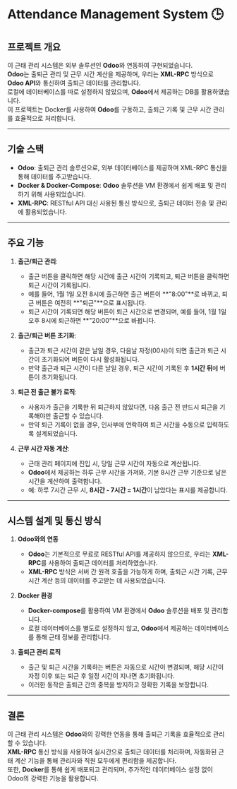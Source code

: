 # Attendance Management System 🕒

## 프로젝트 개요
이 근태 관리 시스템은 외부 솔루션인 **Odoo**와 연동하여 구현되었습니다.  
**Odoo**는 출퇴근 관리 및 근무 시간 계산을 제공하며, 우리는 **XML-RPC** 방식으로 **Odoo API**와 통신하여 출퇴근 데이터를 관리합니다.  
로컬에 데이터베이스를 따로 설정하지 않았으며, **Odoo**에서 제공하는 DB를 활용하였습니다.  
이 프로젝트는 Docker를 사용하여 **Odoo**를 구동하고, 출퇴근 기록 및 근무 시간 관리를 효율적으로 처리합니다.

---

## 기술 스택

- **Odoo**: 출퇴근 관리 솔루션으로, 외부 데이터베이스를 제공하며 XML-RPC 통신을 통해 데이터를 주고받습니다.
- **Docker & Docker-Compose**: **Odoo** 솔루션을 VM 환경에서 쉽게 배포 및 관리하기 위해 사용되었습니다.
- **XML-RPC**: RESTful API 대신 사용된 통신 방식으로, 출퇴근 데이터 전송 및 관리에 활용되었습니다.

---

## 주요 기능

1. **출근/퇴근 관리**:
   - 출근 버튼을 클릭하면 해당 시간에 출근 시간이 기록되고, 퇴근 버튼을 클릭하면 퇴근 시간이 기록됩니다.
   - 예를 들어, 1월 1일 오전 8시에 출근하면 출근 버튼이 **"8:00"**로 바뀌고, 퇴근 버튼은 여전히 **"퇴근"**으로 표시됩니다.
   - 퇴근 시간이 기록되면 해당 버튼이 퇴근 시간으로 변경되며, 예를 들어, 1월 1일 오후 8시에 퇴근하면 **"20:00"**으로 바뀝니다.

2. **출근/퇴근 버튼 초기화**:
   - 출근과 퇴근 시간이 같은 날일 경우, 다음날 자정(00시)이 되면 출근과 퇴근 시간이 초기화되어 버튼이 다시 활성화됩니다.
   - 만약 출근과 퇴근 시간이 다른 날일 경우, 퇴근 시간이 기록된 후 **1시간 뒤**에 버튼이 초기화됩니다.

3. **퇴근 전 출근 불가 로직**:
   - 사용자가 출근을 기록한 뒤 퇴근하지 않았다면, 다음 출근 전 반드시 퇴근을 기록해야만 출근할 수 있습니다.
   - 만약 퇴근 기록이 없을 경우, 인사부에 연락하여 퇴근 시간을 수동으로 입력하도록 설계되었습니다.

4. **근무 시간 자동 계산**:
   - 근태 관리 페이지에 진입 시, 당일 근무 시간이 자동으로 계산됩니다.
   - **Odoo**에서 제공하는 하루 근무 시간을 가져와, 기본 8시간 근무 기준으로 남은 시간을 계산하여 출력합니다.
   - 예: 하루 7시간 근무 시, **8시간 - 7시간 = 1시간**이 남았다는 표시를 제공합니다.

---

## 시스템 설계 및 통신 방식

1. **Odoo와의 연동**
   - **Odoo**는 기본적으로 무료로 RESTful API를 제공하지 않으므로, 우리는 **XML-RPC**를 사용하여 출퇴근 데이터를 처리하였습니다.
   - **XML-RPC** 방식은 서버 간 원격 호출을 가능하게 하며, 출퇴근 시간 기록, 근무 시간 계산 등의 데이터를 주고받는 데 사용되었습니다.

2. **Docker 환경**
   - **Docker-compose**를 활용하여 VM 환경에서 **Odoo** 솔루션을 배포 및 관리합니다.
   - 로컬 데이터베이스를 별도로 설정하지 않고, **Odoo**에서 제공하는 데이터베이스를 통해 근태 정보를 관리합니다.

3. **출퇴근 관리 로직**
   - 출근 및 퇴근 시간을 기록하는 버튼은 자동으로 시간이 변경되며, 해당 시간이 자정 이후 또는 퇴근 후 일정 시간이 지나면 초기화됩니다.
   - 이러한 동작은 출퇴근 간의 중복을 방지하고 정확한 기록을 보장합니다.

---

## 결론
이 근태 관리 시스템은 **Odoo**와의 강력한 연동을 통해 출퇴근 기록을 효율적으로 관리할 수 있습니다.  
**XML-RPC** 통신 방식을 사용하여 실시간으로 출퇴근 데이터를 처리하며, 자동화된 근태 계산 기능을 통해 관리자와 직원 모두에게 편리함을 제공합니다.  
또한, **Docker**를 통해 쉽게 배포되고 관리되며, 추가적인 데이터베이스 설정 없이 Odoo의 강력한 기능을 활용합니다.
